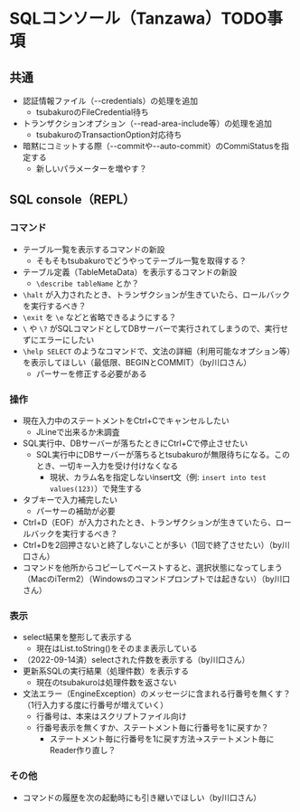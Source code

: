 # SQLコンソール（Tanzawa）TODO事項

## 共通

- 認証情報ファイル（--credentials）の処理を追加
  - tsubakuroのFileCredential待ち
- トランザクションオプション（--read-area-include等）の処理を追加
  - tsubakuroのTransactionOption対応待ち
- 暗黙にコミットする際（--commitや--auto-commit）のCommiStatusを指定する
  - 新しいパラメーターを増やす？

## SQL console（REPL）

### コマンド

- テーブル一覧を表示するコマンドの新設
  - そもそもtsubakuroでどうやってテーブル一覧を取得する？
- テーブル定義（TableMetaData）を表示するコマンドの新設
  - `\describe tableName` とか？
- `\halt` が入力されたとき、トランザクションが生きていたら、ロールバックを実行するべき？
- `\exit` を `\e` などと省略できるようにする？
- `\` や `\?` がSQLコマンドとしてDBサーバーで実行されてしまうので、実行せずにエラーにしたい
- `\help SELECT` のようなコマンドで、文法の詳細（利用可能なオプション等）を表示してほしい（最低限、BEGINとCOMMIT）（by川口さん）
  - パーサーを修正する必要がある

### 操作

- 現在入力中のステートメントをCtrl+Cでキャンセルしたい
  - JLineで出来るか未調査
- SQL実行中、DBサーバーが落ちたときにCtrl+Cで停止させたい
  - SQL実行中にDBサーバーが落ちるとtsubakuroが無限待ちになる。このとき、一切キー入力を受け付けなくなる
    - 現状、カラム名を指定しないinsert文（例: `insert into test values(123)`）で発生する
- タブキーで入力補完したい
  - パーサーの補助が必要
- Ctrl+D（EOF）が入力されたとき、トランザクションが生きていたら、ロールバックを実行するべき？
- Ctrl+Dを2回押さないと終了しないことが多い（1回で終了させたい）（by川口さん）
- コマンドを他所からコピーしてペーストすると、選択状態になってしまう（MacのiTerm2）（Windowsのコマンドプロンプトでは起きない）（by川口さん）

### 表示

- select結果を整形して表示する
  - 現在はList.toString()をそのまま表示している
- （2022-09-14済）selectされた件数を表示する（by川口さん）
- 更新系SQLの実行結果（処理件数）を表示する
  - 現在のtsubakuroは処理件数を返さない
- 文法エラー（EngineException）のメッセージに含まれる行番号を無くす？（1行入力する度に行番号が増えていく）
  - 行番号は、本来はスクリプトファイル向け
  - 行番号表示を無くすか、ステートメント毎に行番号を1に戻すか？
    - ステートメント毎に行番号を1に戻す方法→ステートメント毎にReader作り直し？

### その他

- コマンドの履歴を次の起動時にも引き継いでほしい（by川口さん）